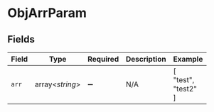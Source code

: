 # ObjArrParam


## Fields

| Field               | Type                | Required            | Description         | Example             |
| ------------------- | ------------------- | ------------------- | ------------------- | ------------------- |
| `arr`               | array<*string*>     | :heavy_minus_sign:  | N/A                 | [<br/>"test",<br/>"test2"<br/>] |